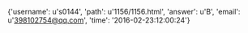{'username': u's0144', 'path': u'1156/1156.html', 'answer': u'B', 'email': u'398102754@qq.com', 'time': '2016-02-23:12:00:24'}